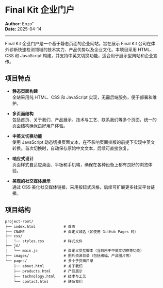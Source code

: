# Final Kit 企业门户


**Author:** Enzo"  
**Date:** 2025-04-14

---

Final Kit 企业门户是一个基于静态页面的企业网站，旨在展示 Final Kit 公司在体外诊断快速检测领域的技术实力、产品优势以及企业文化。本项目采用 HTML、CSS 和 JavaScript 构建，并支持中英文切换功能，适合用于展示型网站和企业宣传。

## 项目特点

- **静态页面构建**  
  全站采用纯 HTML、CSS 和 JavaScript 实现，无需后端服务，便于部署和维护。

- **多页面结构**  
  包括首页、关于我们、产品展示、技术与工艺、联系我们等多个页面，统一的页面结构确保良好用户体验。

- **中英文切换功能**  
  使用 JavaScript 动态切换页面文本，在不影响页面排版的前提下实现中英文转换。首次切换时，自动保存原始中文文本，后续可直接恢复。

- **响应式设计**  
  页面样式自适应桌面、平板和手机端，确保在各种设备上都有良好的浏览体验。

- **美观的社交媒体展示**  
  通过 CSS 美化社交媒体链接，采用按钮式风格，后续可扩展更多社交平台链接。

## 项目结构

```plaintext
project-root/
├── index.html             # 首页
├── CNAME                  # 自定义域名（如使用 GitHub Pages 时）
├── css/
│   └── styles.css         # 样式文件
├── js/
│   └── main.js            # 自定义交互脚本（当前用于中英文切换等功能）
├── images/                # 图片资源目录（包括横幅、产品图片等）
└── pages/                 # 多个子页面目录
    ├── about.html         # 关于我们
    ├── products.html      # 产品展示
    ├── technology.html    # 技术与工艺
    └── contact.html       # 联系我们
